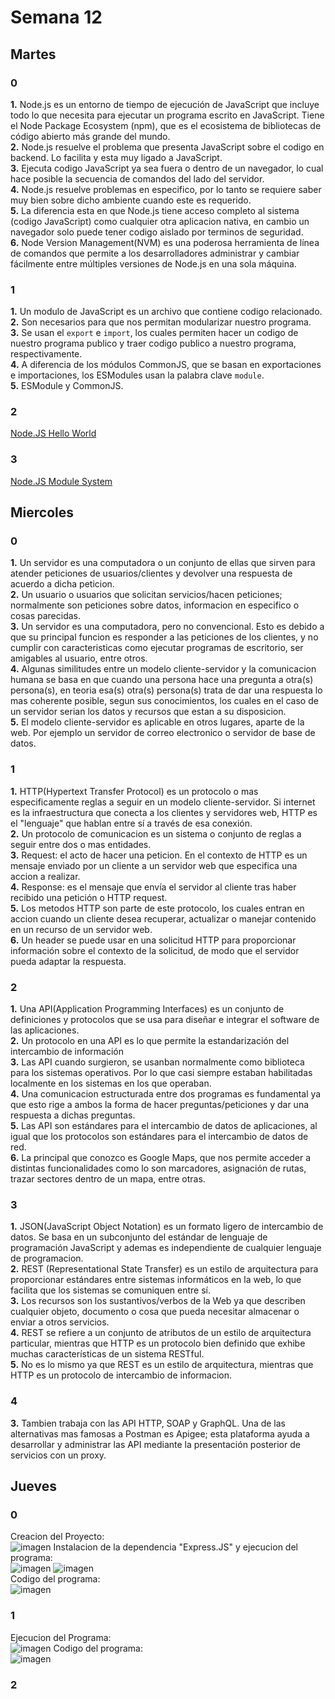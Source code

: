 # Semana 12
## Martes
### 0
<b>1.</b> Node.js es un entorno de tiempo de ejecución de JavaScript que incluye todo lo que necesita para ejecutar un programa escrito en JavaScript. Tiene el Node Package Ecosystem (npm), que es el ecosistema de bibliotecas de código abierto más grande del mundo.<br>
<b>2.</b> Node.js resuelve el problema que presenta JavaScript sobre el codigo en backend. Lo facilita y esta muy ligado a JavaScript.<br>
<b>3.</b> Ejecuta codigo JavaScript ya sea fuera o dentro de un navegador, lo cual hace posible la secuencia de comandos del lado del servidor.<br>
<b>4.</b> Node.js resuelve problemas en especifico, por lo tanto se requiere saber muy bien sobre dicho ambiente cuando este es requerido.<br>
<b>5.</b> La diferencia esta en que Node.js tiene acceso completo al sistema (codigo JavaScript) como cualquier otra aplicacion nativa, en cambio un navegador solo puede tener codigo aislado por terminos de seguridad.<br>
<b>6.</b> Node Version Management(NVM)  es una poderosa herramienta de línea de comandos que permite a los desarrolladores administrar y cambiar fácilmente entre múltiples versiones de Node.js en una sola máquina.
### 1
<b>1.</b> Un modulo de JavaScript es un archivo que contiene codigo relacionado.<br>
<b>2.</b> Son necesarios para que nos permitan modularizar nuestro programa.<br>
<b>3.</b> Se usan el ```export``` e ```import```, los cuales permiten hacer un codigo de nuestro programa publico y traer codigo publico a nuestro programa, respectivamente.<br>
<b>4.</b> A diferencia de los módulos CommonJS, que se basan en exportaciones e importaciones, los ESModules usan la palabra clave ```module```.<br>
<b>5.</b> ESModule y CommonJS.
### 2
[Node.JS Hello World](/ejercicios/Hello_World_JS.md) <br>
### 3
[Node.JS Module System](/ejercicios/ModuleSystem.md) <br>
## Miercoles
### 0
<b>1.</b> Un servidor es una computadora o un conjunto de ellas que sirven para atender peticiones de usuarios/clientes y devolver una respuesta de acuerdo a dicha peticion.<br>
<b>2.</b> Un usuario o usuarios que solicitan servicios/hacen peticiones; normalmente son peticiones sobre datos, informacion en especifico o cosas parecidas.<br>
<b>3.</b> Un servidor es una computadora, pero no convencional. Esto es debido a que su principal funcion es responder a las peticiones de los clientes, y no cumplir con caracteristicas como ejecutar programas de escritorio, ser amigables al usuario, entre otros.<br>
<b>4.</b> Algunas similitudes entre un modelo cliente-servidor y la comunicacion humana se basa en que cuando una persona hace una pregunta a otra(s) persona(s), en teoria esa(s) otra(s) persona(s) trata de dar una respuesta lo mas coherente posible, segun sus conocimientos, los cuales en el caso de un servidor serian los datos y recursos que estan a su disposicion.<br>
<b>5.</b> El modelo cliente-servidor es aplicable en otros lugares, aparte de la web. Por ejemplo un servidor de correo electronico o servidor de base de datos.
### 1
<b>1.</b> HTTP(Hypertext Transfer Protocol) es un protocolo o mas especificamente reglas a seguir en un modelo cliente-servidor. Si internet es la infraestructura que conecta a los clientes y servidores web, HTTP es el "lenguaje" que hablan entre sí a través de esa conexión.<br>
<b>2.</b> Un protocolo de comunicacion es un sistema o conjunto de reglas a seguir entre dos o mas entidades.<br>
<b>3.</b> Request: el acto de hacer una peticion. En el contexto de HTTP es un mensaje enviado por un cliente a un servidor web que especifica una accion a realizar.<br>
<b>4.</b> Response: es el mensaje que envía el servidor al cliente tras haber recibido una petición o HTTP request.<br>
<b>5.</b> Los metodos HTTP son parte de este protocolo, los cuales entran en accion cuando un cliente desea recuperar, actualizar o manejar contenido en un recurso de un servidor web.<br>
<b>6.</b> Un header se puede usar en una solicitud HTTP para proporcionar información sobre el contexto de la solicitud, de modo que el servidor pueda adaptar la respuesta.
### 2
<b>1.</b> Una API(Application Programming Interfaces) es un conjunto de definiciones y protocolos que se usa para diseñar e integrar el software de las aplicaciones.<br>
<b>2.</b> Un protocolo en una API es lo que permite la estandarización del intercambio de información<br>
<b>3.</b> Las API cuando surgieron, se usanban normalmente como biblioteca para los sistemas operativos. Por lo que casi siempre estaban habilitadas localmente en los sistemas en los que operaban.<br>
<b>4.</b> Una comunicacion estructurada entre dos programas es fundamental ya que esto rige a ambos la forma de hacer preguntas/peticiones y dar una respuesta a dichas preguntas.<br>
<b>5.</b> Las API son estándares para el intercambio de datos de aplicaciones, al igual que los protocolos son estándares para el intercambio de datos de red.<br>
<b>6.</b> La principal que conozco es Google Maps, que nos permite acceder a distintas funcionalidades como lo son marcadores, asignación de rutas, trazar sectores dentro de un mapa, entre otras.
### 3
<b>1.</b> JSON(JavaScript Object Notation) es un formato ligero de intercambio de datos. Se basa en un subconjunto del estándar de lenguaje de programación JavaScript y ademas es independiente de cualquier lenguaje de programacion.<br>
<b>2.</b> REST (Representational State Transfer) es un estilo de arquitectura para proporcionar estándares entre sistemas informáticos en la web, lo que facilita que los sistemas se comuniquen entre sí.<br>
<b>3.</b> Los recursos son los sustantivos/verbos de la Web ya que describen cualquier objeto, documento o cosa que pueda necesitar almacenar o enviar a otros servicios.<br>
<b>4.</b> REST se refiere a un conjunto de atributos de un estilo de arquitectura particular, mientras que HTTP es un protocolo bien definido que exhibe muchas características de un sistema RESTful.<br>
<b>5.</b> No es lo mismo ya que REST es un estilo de arquitectura, mientras que HTTP es un protocolo de intercambio de informacion.
### 4
<b>3.</b> Tambien trabaja con las API HTTP, SOAP y GraphQL. Una de las alternativas mas famosas a Postman es Apigee; esta plataforma ayuda a desarrollar y administrar las API mediante la presentación posterior de servicios con un proxy.<br>
## Jueves
### 0
Creacion del Proyecto:<br>
![imagen](https://user-images.githubusercontent.com/116420679/224551336-cdec8ea5-cd2e-4371-b7f6-6b3d0a2517e1.png)
Instalacion de la dependencia "Express.JS" y ejecucion del programa:<br>
![imagen](https://user-images.githubusercontent.com/116420679/224551424-f7a1e6df-6b9e-464f-b196-23b802cf85ca.png)
![imagen](https://user-images.githubusercontent.com/116420679/224551531-1dc41dc1-bea4-430e-a32d-616c536d2f94.png)<br>
Codigo del programa:<br>
![imagen](https://user-images.githubusercontent.com/116420679/224551490-b3f733ad-773d-4bf9-bead-0b807f6b07ba.png)
### 1
Ejecucion del Programa:<br>
![imagen](https://user-images.githubusercontent.com/116420679/224561683-cd5bdd2a-1508-4a6c-b907-79f18b11d04d.png)
Codigo del programa:<br>
![imagen](https://user-images.githubusercontent.com/116420679/224561619-152c197a-4506-484b-83ac-90b23b83320c.png)
### 2


